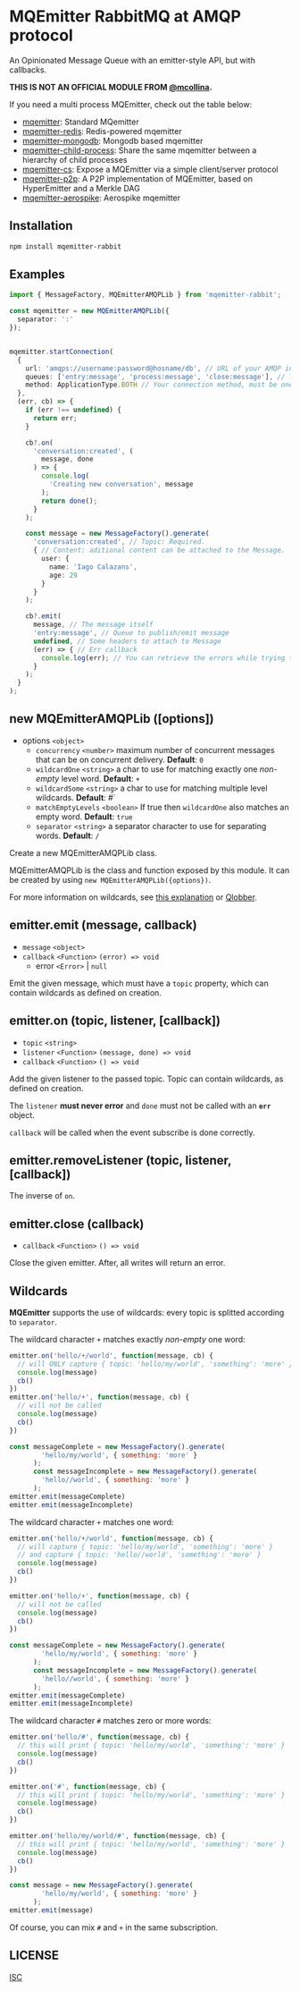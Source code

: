 # MQEmitter RabbitMQ at AMQP protocol

An Opinionated Message Queue with an emitter-style API, but with callbacks.


**THIS IS NOT AN OFFICIAL MODULE FROM [@mcollina](https://github.com/mcollina).**


If you need a multi process MQEmitter, check out the table below:

- [mqemitter](https://github.com/mcollina/mqemitter): Standard MQemitter
- [mqemitter-redis](https://github.com/mcollina/mqemitter-redis): Redis-powered mqemitter
- [mqemitter-mongodb](https://github.com/mcollina/mqemitter-mongodb): Mongodb based mqemitter
- [mqemitter-child-process](https://github.com/mcollina/mqemitter-child-process): Share the same mqemitter between a hierarchy of child processes
- [mqemitter-cs](https://github.com/mcollina/mqemitter-cs): Expose a MQEmitter via a simple client/server protocol
- [mqemitter-p2p](https://github.com/mcollina/mqemitter-p2p): A P2P implementation of MQEmitter, based on HyperEmitter and a Merkle DAG
- [mqemitter-aerospike](https://github.com/mcollina/mqemitter-aerospike): Aerospike mqemitter

## Installation

```sh
npm install mqemitter-rabbit
```

## Examples

```ts
import { MessageFactory, MQEmitterAMQPLib } from 'mqemitter-rabbit';

const mqemitter = new MQEmitterAMQPLib({
  separator: ':'
});


mqemitter.startConnection(
  {
    url: 'amqps://username:password@hosname/db', // URL of your AMQP instance
    queues: ['entry:message', 'process:message', 'close:message'], // The queues to attach to
    method: ApplicationType.BOTH // Your connection method, must be one of: listener, publisher or both.
  }, 
  (err, cb) => {
    if (err !== undefined) {
      return err;
    }

    cb?.on(
      'conversation:created', (
        message, done
      ) => {
        console.log(
          'Creating new conversation', message
        );
        return done();
      }
    );

    const message = new MessageFactory().generate(
      'conversation:created', // Topic: Required.
      { // Content: aditional content can be attached to the Message.
        user: {
          name: 'Iago Calazans',
          age: 29
        }
      }
    );

    cb?.emit(
      message, // The message itself
      'entry:message', // Queue to publish/emit message
      undefined, // Some headers to attach to Message
      (err) => { // Err callback
        console.log(err); // You can retrieve the errors while trying to attach.
      }
    );
  }
);
```

## new MQEmitterAMQPLib ([options])

- options `<object>`
  - `concurrency` `<number>` maximum number of concurrent messages that can be on concurrent delivery. __Default__: `0`
  - `wildcardOne` `<string>` a char to use for matching exactly one _non-empty_ level word. __Default__: `+`
  - `wildcardSome` `<string>` a char to use for matching multiple level wildcards. __Default__: #`
  - `matchEmptyLevels` `<boolean>` If true then `wildcardOne` also matches an empty word. __Default__: `true`
  - `separator` `<string>`  a separator character to use for separating words. __Default__: `/`

Create a new MQEmitterAMQPLib class.

MQEmitterAMQPLib is the class and function exposed by this module.
It can be created by using `new MQEmitterAMQPLib({options})`.

For more information on wildcards, see [this explanation](#wildcards) or [Qlobber](https://www.npmjs.com/qlobber).

## emitter.emit (message, callback)

- `message` `<object>`
- `callback` `<Function>` `(error) => void`
  - error `<Error>` | `null`

Emit the given message, which must have a `topic` property, which can contain wildcards as defined on creation.

## emitter.on (topic, listener, [callback])

- `topic` `<string>`
- `listener` `<Function>` `(message, done) => void`
- `callback` `<Function>` `() => void`

Add the given listener to the passed topic. Topic can contain wildcards, as defined on creation.

The `listener` __must never error__ and `done` must not be called with an __`err`__ object.

`callback` will be called when the event subscribe is done correctly.

## emitter.removeListener (topic, listener, [callback])

The inverse of `on`.

## emitter.close (callback)

- `callback` `<Function>` `() => void`

Close the given emitter. After, all writes will return an error.

## Wildcards

__MQEmitter__ supports the use of wildcards: every topic is splitted according to `separator`.

The wildcard character `+` matches exactly _non-empty_ one word:

```js
emitter.on('hello/+/world', function(message, cb) {
  // will ONLY capture { topic: 'hello/my/world', 'something': 'more' }
  console.log(message)
  cb()
})
emitter.on('hello/+', function(message, cb) {
  // will not be called
  console.log(message)
  cb()
})

const messageComplete = new MessageFactory().generate(
        'hello/my/world', { something: 'more' }
      );
      const messageIncomplete = new MessageFactory().generate(
        'hello//world', { something: 'more' }
      );
emitter.emit(messageComplete)
emitter.emit(messageIncomplete)
```

The wildcard character `+` matches one word:

```js
emitter.on('hello/+/world', function(message, cb) {
  // will capture { topic: 'hello/my/world', 'something': 'more' }
  // and capture { topic: 'hello//world', 'something': 'more' }
  console.log(message)
  cb()
})

emitter.on('hello/+', function(message, cb) {
  // will not be called
  console.log(message)
  cb()
})

const messageComplete = new MessageFactory().generate(
        'hello/my/world', { something: 'more' }
      );
      const messageIncomplete = new MessageFactory().generate(
        'hello//world', { something: 'more' }
      );
emitter.emit(messageComplete)
emitter.emit(messageIncomplete)
```

The wildcard character `#` matches zero or more words:

```js
emitter.on('hello/#', function(message, cb) {
  // this will print { topic: 'hello/my/world', 'something': 'more' }
  console.log(message)
  cb()
})

emitter.on('#', function(message, cb) {
  // this will print { topic: 'hello/my/world', 'something': 'more' }
  console.log(message)
  cb()
})

emitter.on('hello/my/world/#', function(message, cb) {
  // this will print { topic: 'hello/my/world', 'something': 'more' }
  console.log(message)
  cb()
})

const message = new MessageFactory().generate(
        'hello/my/world', { something: 'more' }
      );
emitter.emit(message)
```

Of course, you can mix `#` and `+` in the same subscription.

## LICENSE

[ISC](https://github.com/iagocalazans/mqemitter-rabbit/blob/master/LICENSE)